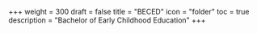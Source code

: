 +++
weight = 300
draft = false
title = "BECED"
icon = "folder"
toc = true
description = "Bachelor of Early Childhood Education"
+++
